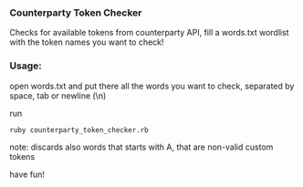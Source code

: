 ### Counterparty Token Checker

Checks for available tokens from counterparty API, fill a words.txt wordlist with the token names you want to check!



### Usage:

open words.txt and put there all the words you want to check, separated by space, tab or newline (\n)

run

```sh
ruby counterparty_token_checker.rb
```





note: discards also words that starts with A, that are non-valid custom tokens


have fun!

